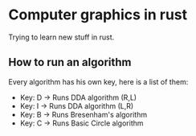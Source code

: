 # Computer graphics in rust
Trying to learn new stuff in rust.

## How to run an algorithm
Every algorithm has his own key, here is a list of them:

- Key: D -> Runs DDA algorithm (R,L)
- Key: I -> Runs DDA algorithm (L,R)
- Key: B -> Runs Bresenham's algorithm
- Key: C -> Runs Basic Circle algorithm
